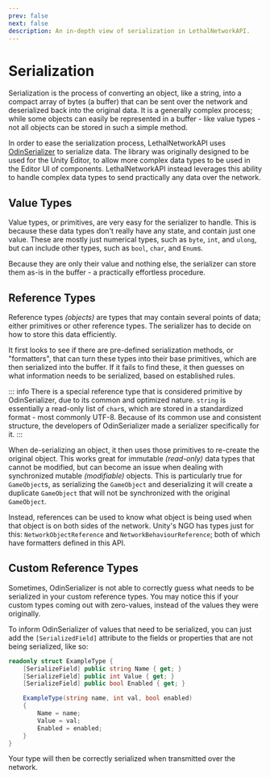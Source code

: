 ```yaml
---
prev: false
next: false
description: An in-depth view of serialization in LethalNetworkAPI.
---
```


# Serialization

Serialization is the process of converting an object, like a string, into a compact array of bytes (a buffer) that can be sent over the network and deserialized back into the original data. It is a generally complex process; while some objects can easily be represented in a buffer - like value types - not all objects can be stored in such a simple method.

In order to ease the serialization process, LethalNetworkAPI uses [OdinSerializer](https://github.com/TeamSirenix/odin-serializer) to serialize data. The library was originally designed to be used for the Unity Editor, to allow more complex data types to be used in the Editor UI of components. LethalNetworkAPI instead leverages this ability to handle complex data types to send practically any data over the network.

## Value Types

Value types, or primitives, are very easy for the serializer to handle. This is because these data types don't really have any state, and contain just one value. These are mostly just numerical types, such as `byte`, `int`, and `ulong`, but can include other types, such as `bool`, `char`, and `Enum`s. 

Because they are only their value and nothing else, the serializer can store them as-is in the buffer - a practically effortless procedure.

## Reference Types

Reference types *(objects)* are types that may contain several points of data; either primitives or other reference types. The serializer has to decide on how to store this data efficiently. 

It first looks to see if there are pre-defined serialization methods, or "formatters", that can turn these types into their base primitives, which are then serialized into the buffer. If it fails to find these, it then guesses on what information needs to be serialized, based on established rules.

::: info
There is a special reference type that is considered primitive by OdinSerializer, due to its common and optimized nature. `string` is essentially a read-only list of `char`s, which are stored in a standardized format - most commonly UTF-8. Because of its common use and consistent structure, the developers of OdinSerializer made a serializer specifically for it.
:::

When de-serializing an object, it then uses those primitives to re-create the original object. This works great for immutable *(read-only)* data types that cannot be modified, but can become an issue when dealing with synchronized mutable *(modifiable)* objects. This is particularly true for `GameObject`s, as serializing the `GameObject` and deserializing it will create a duplicate `GameObject` that will not be synchronized with the original `GameObject`.

Instead, references can be used to know what object is being used when that object is on both sides of the network. Unity's NGO has types just for this: `NetworkObjectReference` and `NetworkBehaviourReference`; both of which have formatters defined in this API.

## Custom Reference Types

Sometimes, OdinSerializer is not able to correctly guess what needs to be serialized in your custom reference types. You may notice this if your custom types coming out with zero-values, instead of the values they were originally.

To inform OdinSerializer of values that need to be serialized, you can just add the `[SerializedField]` attribute to the fields or properties that are not being serialized, like so:

```csharp
readonly struct ExampleType {
    [SerializeField] public string Name { get; }
    [SerializeField] public int Value { get; }
    [SerializeField] public bool Enabled { get; }

    ExampleType(string name, int val, bool enabled) 
    {
        Name = name;
        Value = val;
        Enabled = enabled;
    }
}
```

Your type will then be correctly serialized when transmitted over the network.